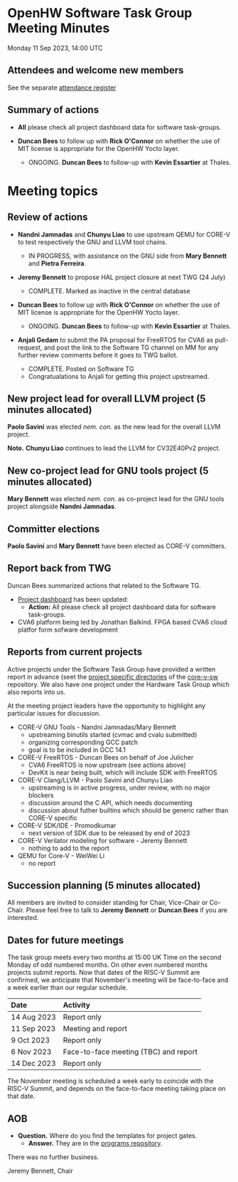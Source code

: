 # OpenHW Software Task Group Meeting Minutes

Monday 11 Sep 2023, 14:00 UTC

## Attendees and welcome new members

See the separate [attendance register](https://github.com/openhwgroup/core-v-docs/blob/master/program/TWG-and-TG-Attendance-Tracking/TGSoftware_Attendance_2022.md)

## Summary of actions

- **All** please check all project dashboard data for software task-groups.

- **Duncan Bees** to follow up with **Rick O'Connor** on whether the use of MIT license is appropriate for the OpenHW Yocto layer.
  - ONGOING. **Duncan Bees** to follow-up with **Kevin Essartier** at Thales.

# Meeting topics

## Review of actions

- **Nandni Jamnadas** and **Chunyu Liao** to use upstream QEMU for CORE-V to test respectively the GNU and LLVM tool chains.
  - IN PROGRESS, with assistance on the GNU side from **Mary Bennett** and  **Pietra Ferreira**.

- **Jeremy Bennett** to propose HAL project closure at next TWG (24 July)
  - COMPLETE. Marked as inactive in the central database

- **Duncan Bees** to follow up with **Rick O'Connor** on whether the use of MIT license is appropriate for the OpenHW Yocto layer.
  - ONGOING. **Duncan Bees** to follow-up with **Kevin Essartier** at Thales.

- **Anjali Gedam** to submit the PA proposal for FreeRTOS for CVA6 as pull-request, and post the link to the Software TG channel on MM for any further review comments before it goes to TWG ballot.
  - COMPLETE. Posted on Software TG
  - Congratualations to Anjali for getting this project upstreamed.

## New project lead for overall LLVM project (5 minutes allocated)

**Paolo Savini** was elected _nem. con._ as the new lead for the overall LLVM project.

**Note.** **Chunyu Liao** continues to lead the LLVM for CV32E40Pv2 project.

## New co-project lead for GNU tools project (5 minutes allocated)

**Mary Bennett** was elected _nem. con._ as co-project lead for the GNU tools
project alongside **Nandni Jamnadas**.

## Committer elections

**Paolo Savini** and **Mary Bennett** have been elected as CORE-V committers.

## Report back from TWG

Duncan Bees summarized actions that related to the Software TG.
- [Project dashboard](https://github.com/openhwgroup/programs/blob/master/dashboard/Dashboard_SpreadSheetFriendly.md) has been updated:
  - **Action:** All please check all project dashboard data for software task-groups.
- CVA6 platform being led by Jonathan Balkind.  FPGA based CVA6 cloud platfor form sofware development

## Reports from current projects

Active projects under the Software Task Group have provided a written report in advance (seet the [project specific directories](https://github.com/openhwgroup/core-v-sw/blob/master/projects) of the [core-v-sw](https://github.com/openhwgroup/core-v-sw) repository. We also have one project under the Hardware Task Group which also reports into us.

At the meeting project leaders have the opportunity to highlight any particular issues for discussion.

- CORE-V GNU Tools - Nandni Jamnadas/Mary Bennett
  - upstreaming binutils started (cvmac and cvalu submitted)
  - organizing corresponding GCC patch
  - goal is to be included in GCC 14.1
- CORE-V FreeRTOS - Duncan Bees on behalf of Joe Julicher
  - CVA6 FreeRTOS is now upstream (see actions above)
  - DevKit is near being built, which will include SDK with FreeRTOS
- CORE-V Clang/LLVM - Paolo Savini and Chunyu Liao
  - upstreaming is in active progress, under review, with no major blockers
  - discussion around the C API, which needs documenting
  - discussion about futher builtins which should be generic rather than CORE-V specific
- CORE-V SDK/IDE - Promodkumar
  - next version of SDK due to be released by end of 2023
- CORE-V Verilator modeling for software - Jeremy Bennett
  - nothing to add to the report
- QEMU for Core-V - WeiWei Li
  - no report

## Succession planning (5 minutes allocated)

All members are invited to consider standing for Chair, Vice-Chair or Co-Chair.  Please feel free to talk to **Jeremy Bennett** or **Duncan Bees** if you are interested.

## Dates for future meetings

The task group meets every two months at 15:00 UK Time on the second Monday of odd numbered months.  On other even numbered months projects submit reports.  Now that dates of the RISC-V Summit are confirmed, we anticipate that November's meeting will be face-to-face and a week earlier than our regular schedule.

| Date        | Activity                              |
| :---------- | :------------------------------------ |
| 14 Aug 2023 | Report only                           |
| 11 Sep 2023 | Meeting and report                    |
|  9 Oct 2023 | Report only                           |
|  6 Nov 2023 | Face-to-face meeting (TBC) and report |
| 14 Dec 2023 | Report only                           |

The November meeting is scheduled a week early to coincide with the RISC-V Summit, and depends on the face-to-face meeting taking place on that date.

## AOB

- **Question.** Where do you find the templates for project gates.
  - **Answer.** They are in the [programs repository](https://github.com/openhwgroup/programs/tree/master/process).

There was no further business.


Jeremy Bennett, Chair

